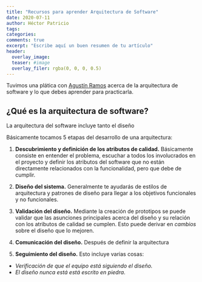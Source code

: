 ```yaml
---
title: "Recursos para aprender Arquitectura de Software"
date: 2020-07-11
author: Héctor Patricio
tags:
categories: 
comments: true
excerpt: "Escribe aquí un buen resumen de tu artículo"
header:
  overlay_image: 
  teaser: #image
  overlay_filer: rgba(0, 0, 0, 0.5)
---
```


Tuvimos una plática con [Agustín Ramos](https://twitter.com/machinesareus) acerca de la arquitectura de software y lo que debes aprender para practicarla.

## ¿Qué es la arquitectura de software?

La arquitectura del software incluye tanto el diseño

Básicamente tocamos 5 etapas del desarrollo de una arquitectura:

1. **Descubrimiento y definición de los atributos de calidad.** Básicamente consiste en entender el problema, escuchar a todos los involucrados en el proyecto y definir los atributos del software que no están directamente relacionados con la funcionalidad, pero que debe de cumplir.

2. **Diseño del sistema.** Generalmente te ayudarás de estilos de arquitectura y patrones de diseño para llegar a los objetivos funcionales y no funcionales.

3. **Validación del diseño.** Mediante la creación de prototipos se puede validar que las asunciones principales acerca del diseño y su relación con los atributos de calidad se cumplen. Esto puede derivar en _cambios_ sobre el diseño que lo mejoren.

4. **Comunicación del diseño.** Después de definir la arquitectura

5. **Seguimiento del diseño.** Esto incluye varias cosas:
  * _Verificación de que el equipo está siguiendo el diseño._ 
  * _El diseño nunca está está escrito en piedra_.
